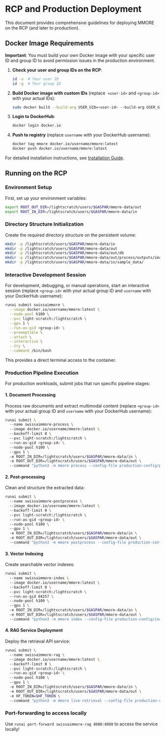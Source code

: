 # RCP and Production Deployment

This document provides comprehensive guidelines for deploying MMORE on the RCP (and later to production).

## Docker Image Requirements

**Important**: You must build your own Docker image with your specific user ID and group ID to avoid permission issues in the production environment.

1. **Check your user and group IDs on the RCP**:
   ```bash
   id -u  # Your user ID
   id -g  # Your group ID
   ```

2. **Build Docker image with custom IDs** (replace` <user-id>` and `<group-id>` with your actual IDs):
   ```bash
   sudo docker build --build-arg USER_UID=<user-id> --build-arg USER_GID=<group-id> -t mmore .
   ```

3. **Login to DockerHub**:
   ```bash
   docker login docker.io
   ```

4. **Push to registry** (replace `username` with your DockerHub username):
   ```bash
   docker tag mmore docker.io/username/mmore:latest
   docker push docker.io/username/mmore:latest
   ```

For detailed installation instructions, see [Installation Guide](./installation.md).

## Running on the RCP

### Environment Setup

First, set up your environment variables:

```bash
export ROOT_OUT_DIR=/lightscratch/users/$GASPAR/mmore-data/out
export ROOT_IN_DIR=/lightscratch/users/$GASPAR/mmore-data/in
```

### Directory Structure Initialization

Create the required directory structure on the persistent volume:

```bash
mkdir -p /lightscratch/users/$GASPAR/mmore-data/in
mkdir -p /lightscratch/users/$GASPAR/mmore-data/out
mkdir -p /lightscratch/users/$GASPAR/mmore-data/out/db
mkdir -p /lightscratch/users/$GASPAR/mmore-data/out/process/outputs/images
mkdir -p /lightscratch/users/$GASPAR/mmore-data/in/sample_data/
```

### Interactive Development Session

For development, debugging, or manual operations, start an interactive session (replace `<group-id>` with your actual group ID and `username` with your DockerHub username):

```bash
runai submit swissaimmore \
  --image docker.io/username/mmore:latest \
  --node-pool h100 \
  --pvc light-scratch:/lightscratch \
  --gpu 1 \
  --run-as-gid <group-id> \
  --preemptible \
  --attach \
  --interactive \
  --tty \
  --command /bin/bash
```

This provides a direct terminal access to the container.

### Production Pipeline Execution

For production workloads, submit jobs that run specific pipeline stages:

#### 1. Document Processing

Process raw documents and extract multimodal content (replace `<group-id>` with your actual group ID and `username` with your DockerHub username):

```bash
runai submit \ 
  --name swissaimmore-process \ 
  --image docker.io/username/mmore:latest \ 
  --backoff-limit 0 \ 
  --pvc light-scratch:/lightscratch \ 
  --run-as-gid <group-id> \ 
  --node-pool h100 \ 
  --gpu 1 \ 
  -e ROOT_IN_DIR=/lightscratch/users/$GASPAR/mmore-data/in \ 
  -e ROOT_OUT_DIR=/lightscratch/users/$GASPAR/mmore-data/out \ 
  --command "python3 -m mmore process --config-file production-config/process/config.yaml"
```

#### 2. Post-processing

Clean and structure the extracted data:

```bash
runai submit \ 
  --name swissaimmore-postprocess \ 
  --image docker.io/username/mmore:latest \ 
  --backoff-limit 0 \ 
  --pvc light-scratch:/lightscratch \ 
  --run-as-gid <group-id> \ 
  --node-pool h100 \ 
  --gpu 1 \ 
  -e ROOT_IN_DIR=/lightscratch/users/$GASPAR/mmore-data/in \ 
  -e ROOT_OUT_DIR=/lightscratch/users/$GASPAR/mmore-data/out \ 
  --command "python3 -m mmore postprocess --config-file production-config/postprocessor/config.yaml --input-data /lightscratch/users/$GASPAR/mmore-data/out/process/outputs/merged/merged_results.jsonl"
```

#### 3. Vector Indexing

Create searchable vector indexes:

```bash
runai submit \ 
  --name swissaimmore-index \ 
  --image docker.io/username/mmore:latest \ 
  --backoff-limit 0 \ 
  --pvc light-scratch:/lightscratch \ 
  --run-as-gid 84257 \ 
  --node-pool h100 \ 
  --gpu 1 \ 
  -e ROOT_IN_DIR=/lightscratch/users/$GASPAR/mmore-data/in \ 
  -e ROOT_OUT_DIR=/lightscratch/users/$GASPAR/mmore-data/out \ 
  --command "python3 -m mmore index --config-file production-config/index/config.yaml --documents-path /lightscratch/users/$GASPAR/mmore-data/out/postprocessor/outputs/merged/final_pp.jsonl"
```

#### 4. RAG Service Deployment

Deploy the retrieval API service:

```bash
runai submit \ 
  --name swissaimmore-rag \ 
  --image docker.io/username/mmore:latest \ 
  --backoff-limit 0 \ 
  --pvc light-scratch:/lightscratch \ 
  --run-as-gid <group-id> \ 
  --node-pool h100 \ 
  --gpu 1 \ 
  -e ROOT_IN_DIR=/lightscratch/users/$GASPAR/mmore-data/in \ 
  -e ROOT_OUT_DIR=/lightscratch/users/$GASPAR/mmore-data/out \ 
  -e HF_TOKEN=$HF_TOKEN \ 
  --command "python3 -m mmore live-retrieval --config-file production-config/retriever_api/config.yaml"
```

### Port-forwarding to access locally

Use `runai port-forward swissaimmore-rag 8080:8080` to access the service locally!
